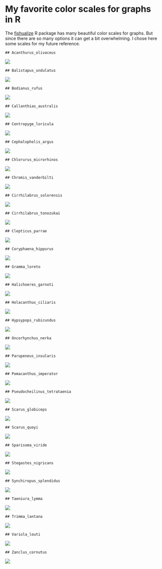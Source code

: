 My favorite color scales for graphs in R
================

The [fishualize](https://github.com/nschiett/fishualize) R package has
many beautiful color scales for graphs. But since there are so many
options it can get a bit overwhelming. I chose here some scales for my
future reference.

    ## Acanthurus_olivaceus

![](README_files/figure-gfm/unnamed-chunk-1-1.png)<!-- -->

    ## Balistapus_undulatus

![](README_files/figure-gfm/unnamed-chunk-1-2.png)<!-- -->

    ## Bodianus_rufus

![](README_files/figure-gfm/unnamed-chunk-1-3.png)<!-- -->

    ## Callanthias_australis

![](README_files/figure-gfm/unnamed-chunk-1-4.png)<!-- -->

    ## Centropyge_loricula

![](README_files/figure-gfm/unnamed-chunk-1-5.png)<!-- -->

    ## Cephalopholis_argus

![](README_files/figure-gfm/unnamed-chunk-1-6.png)<!-- -->

    ## Chlorurus_microrhinos

![](README_files/figure-gfm/unnamed-chunk-1-7.png)<!-- -->

    ## Chromis_vanderbilti

![](README_files/figure-gfm/unnamed-chunk-1-8.png)<!-- -->

    ## Cirrhilabrus_solorensis

![](README_files/figure-gfm/unnamed-chunk-1-9.png)<!-- -->

    ## Cirrhilabrus_tonozukai

![](README_files/figure-gfm/unnamed-chunk-1-10.png)<!-- -->

    ## Clepticus_parrae

![](README_files/figure-gfm/unnamed-chunk-1-11.png)<!-- -->

    ## Coryphaena_hippurus

![](README_files/figure-gfm/unnamed-chunk-1-12.png)<!-- -->

    ## Gramma_loreto

![](README_files/figure-gfm/unnamed-chunk-1-13.png)<!-- -->

    ## Halichoeres_garnoti

![](README_files/figure-gfm/unnamed-chunk-1-14.png)<!-- -->

    ## Holacanthus_ciliaris

![](README_files/figure-gfm/unnamed-chunk-1-15.png)<!-- -->

    ## Hypsypops_rubicundus

![](README_files/figure-gfm/unnamed-chunk-1-16.png)<!-- -->

    ## Oncorhynchus_nerka

![](README_files/figure-gfm/unnamed-chunk-1-17.png)<!-- -->

    ## Parupeneus_insularis

![](README_files/figure-gfm/unnamed-chunk-1-18.png)<!-- -->

    ## Pomacanthus_imperator

![](README_files/figure-gfm/unnamed-chunk-1-19.png)<!-- -->

    ## Pseudocheilinus_tetrataenia

![](README_files/figure-gfm/unnamed-chunk-1-20.png)<!-- -->

    ## Scarus_globiceps

![](README_files/figure-gfm/unnamed-chunk-1-21.png)<!-- -->

    ## Scarus_quoyi

![](README_files/figure-gfm/unnamed-chunk-1-22.png)<!-- -->

    ## Sparisoma_viride

![](README_files/figure-gfm/unnamed-chunk-1-23.png)<!-- -->

    ## Stegastes_nigricans

![](README_files/figure-gfm/unnamed-chunk-1-24.png)<!-- -->

    ## Synchiropus_splendidus

![](README_files/figure-gfm/unnamed-chunk-1-25.png)<!-- -->

    ## Taeniura_lymma

![](README_files/figure-gfm/unnamed-chunk-1-26.png)<!-- -->

    ## Trimma_lantana

![](README_files/figure-gfm/unnamed-chunk-1-27.png)<!-- -->

    ## Variola_louti

![](README_files/figure-gfm/unnamed-chunk-1-28.png)<!-- -->

    ## Zanclus_cornutus

![](README_files/figure-gfm/unnamed-chunk-1-29.png)<!-- -->
